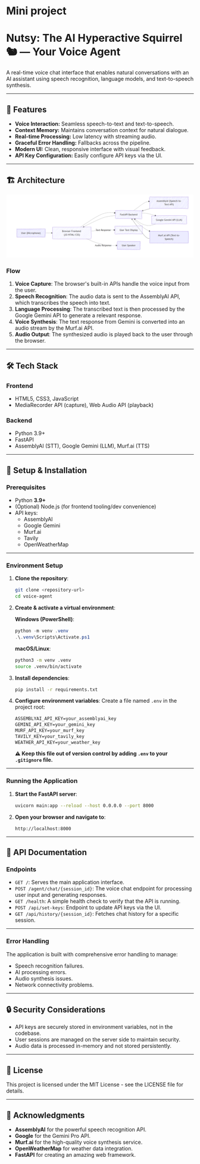 # Mini project


# Nutsy: The AI Hyperactive Squirrel 🐿️ — Your Voice Agent

A real-time voice chat interface that enables natural conversations with an AI assistant using speech recognition, language models, and text-to-speech synthesis.

---

## 🌟 Features

- **Voice Interaction:** Seamless speech-to-text and text-to-speech.
- **Context Memory:** Maintains conversation context for natural dialogue.
- **Real-time Processing:** Low latency with streaming audio.
- **Graceful Error Handling:** Fallbacks across the pipeline.
- **Modern UI:** Clean, responsive interface with visual feedback.
- **API Key Configuration:** Easily configure API keys via the UI.

---

## 🏗️ Architecture

![Project Architecture](docs/image.png)
### Flow

1. **Voice Capture**: The browser's built-in APIs handle the voice input from the user.
2. **Speech Recognition**: The audio data is sent to the AssemblyAI API, which transcribes the speech into text.
3. **Language Processing**: The transcribed text is then processed by the Google Gemini API to generate a relevant response.
4. **Voice Synthesis**: The text response from Gemini is converted into an audio stream by the Murf.ai API.
5. **Audio Output**: The synthesized audio is played back to the user through the browser.

---

## 🛠️ Tech Stack

### **Frontend**
- HTML5, CSS3, JavaScript  
- MediaRecorder API (capture), Web Audio API (playback)

### **Backend**
- Python 3.9+  
- FastAPI  
- AssemblyAI (STT), Google Gemini (LLM), Murf.ai (TTS)

---

## 🚀 Setup & Installation

### Prerequisites
- Python **3.9+**  
- (Optional) Node.js (for frontend tooling/dev convenience)  
- API keys:  
  - AssemblyAI  
  - Google Gemini  
  - Murf.ai  
  - Tavily  
  - OpenWeatherMap  

---

### Environment Setup

1. **Clone the repository**:
    ```bash
    git clone <repository-url>
    cd voice-agent
    ```

2. **Create & activate a virtual environment**:

    **Windows (PowerShell)**:
    ```powershell
    python -m venv .venv
    .\.venv\Scripts\Activate.ps1
    ```

    **macOS/Linux**:
    ```bash
    python3 -m venv .venv
    source .venv/bin/activate
    ```

3. **Install dependencies**:
    ```bash
    pip install -r requirements.txt
    ```

4. **Configure environment variables**:
    Create a file named `.env` in the project root:
    ```properties
    ASSEMBLYAI_API_KEY=your_assemblyai_key
    GEMINI_API_KEY=your_gemini_key
    MURF_API_KEY=your_murf_key
    TAVILY_KEY=your_tavily_key
    WEATHER_API_KEY=your_weather_key
    ```
    **⚠️ Keep this file out of version control by adding `.env` to your `.gitignore` file.**

---

### Running the Application

1. **Start the FastAPI server**:
    ```bash
    uvicorn main:app --reload --host 0.0.0.0 --port 8000
    ```

2. **Open your browser and navigate to**:
    ```
    http://localhost:8000
    ```

---

## 📝 API Documentation

### Endpoints
- `GET /`: Serves the main application interface.
- `POST /agent/chat/{session_id}`: The voice chat endpoint for processing user input and generating responses.
- `GET /health`: A simple health check to verify that the API is running.
- `POST /api/set-keys`: Endpoint to update API keys via the UI.
- `GET /api/history/{session_id}`: Fetches chat history for a specific session.

---

### Error Handling
The application is built with comprehensive error handling to manage:
- Speech recognition failures.
- AI processing errors.
- Audio synthesis issues.
- Network connectivity problems.

---

## 🔒 Security Considerations

- API keys are securely stored in environment variables, not in the codebase.
- User sessions are managed on the server side to maintain security.
- Audio data is processed in-memory and not stored persistently.

---

## 📄 License
This project is licensed under the MIT License - see the LICENSE file for details.

---

## 🙏 Acknowledgments
- **AssemblyAI** for the powerful speech recognition API.
- **Google** for the Gemini Pro API.
- **Murf.ai** for the high-quality voice synthesis service.
- **OpenWeatherMap** for weather data integration.
- **FastAPI** for creating an amazing web framework.
